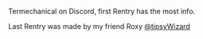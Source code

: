 Termechanical on Discord, first Rentry has the most info.

Last Rentry was made by my friend Roxy [@tipsyWizard](https://github.com/tipsyWizard)
